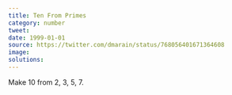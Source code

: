 ```yaml
---
title: Ten From Primes
category: number
tweet: 
date: 1999-01-01
source: https://twitter.com/dmarain/status/768056401671364608
image: 
solutions: 
---
```

Make 10 from 2, 3, 5, 7.